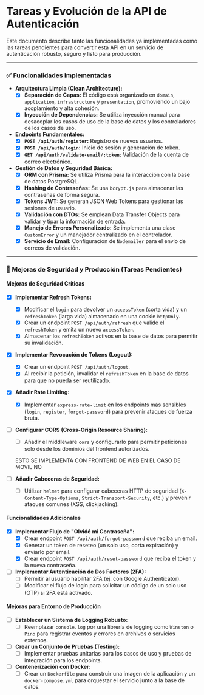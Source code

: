 # Tareas y Evolución de la API de Autenticación

Este documento describe tanto las funcionalidades ya implementadas como las tareas pendientes para convertir esta API en un servicio de autenticación robusto, seguro y listo para producción.

---

### ✅ Funcionalidades Implementadas

- **Arquitectura Limpia (Clean Architecture):**
  - [x] **Separación de Capas:** El código está organizado en `domain`, `application`, `infrastructure` y `presentation`, promoviendo un bajo acoplamiento y alta cohesión.
  - [x] **Inyección de Dependencias:** Se utiliza inyección manual para desacoplar los casos de uso de la base de datos y los controladores de los casos de uso.

- **Endpoints Fundamentales:**
  - [x] **`POST /api/auth/register`:** Registro de nuevos usuarios.
  - [x] **`POST /api/auth/login`:** Inicio de sesión y generación de token.
  - [x] **`GET /api/auth/validate-email/:token`:** Validación de la cuenta de correo electrónico.

- **Gestión de Datos y Seguridad Básica:**
  - [x] **ORM con Prisma:** Se utiliza Prisma para la interacción con la base de datos PostgreSQL.
  - [x] **Hashing de Contraseñas:** Se usa `bcrypt.js` para almacenar las contraseñas de forma segura.
  - [x] **Tokens JWT:** Se generan JSON Web Tokens para gestionar las sesiones de usuario.
  - [x] **Validación con DTOs:** Se emplean Data Transfer Objects para validar y tipar la información de entrada.
  - [x] **Manejo de Errores Personalizado:** Se implementa una clase `CustomError` y un manejador centralizado en el controlador.
  - [x] **Servicio de Email:** Configuración de `Nodemailer` para el envío de correos de validación.

---

### 🚀 Mejoras de Seguridad y Producción (Tareas Pendientes)

#### Mejoras de Seguridad Críticas

- [x] **Implementar Refresh Tokens:**
  - [x] Modificar el `login` para devolver un `accessToken` (corta vida) y un `refreshToken` (larga vida) almacenado en una cookie `httpOnly`.
  - [x] Crear un endpoint `POST /api/auth/refresh` que valide el `refreshToken` y emita un nuevo `accessToken`.
  - [x] Almacenar los `refreshToken` activos en la base de datos para permitir su invalidación.

- [x] **Implementar Revocación de Tokens (Logout):**
  - [x] Crear un endpoint `POST /api/auth/logout`.
  - [x] Al recibir la petición, invalidar el `refreshToken` en la base de datos para que no pueda ser reutilizado.

- [x] **Añadir Rate Limiting:**
  - [x] Implementar `express-rate-limit` en los endpoints más sensibles (`login`, `register`, `forgot-password`) para prevenir ataques de fuerza bruta.

- [ ] **Configurar CORS (Cross-Origin Resource Sharing):**
  - [ ] Añadir el middleware `cors` y configurarlo para permitir peticiones solo desde los dominios del frontend autorizados.
  
  ESTO SE IMPLEMENTA CON FRONTEND DE WEB
  EN EL CASO DE MOVIL NO 

- [ ] **Añadir Cabeceras de Seguridad:**
  - [ ] Utilizar `helmet` para configurar cabeceras HTTP de seguridad (`X-Content-Type-Options`, `Strict-Transport-Security`, etc.) y prevenir ataques comunes (XSS, clickjacking).

#### Funcionalidades Adicionales

- [x] **Implementar Flujo de "Olvidé mi Contraseña":**
  - [x] Crear endpoint `POST /api/auth/forgot-password` que reciba un email.
  - [x] Generar un token de reseteo (un solo uso, corta expiración) y enviarlo por email.
  - [x] Crear endpoint `POST /api/auth/reset-password` que reciba el token y la nueva contraseña.

- [ ] **Implementar Autenticación de Dos Factores (2FA):**
  - [ ] Permitir al usuario habilitar 2FA (ej. con Google Authenticator).
  - [ ] Modificar el flujo de login para solicitar un código de un solo uso (OTP) si 2FA está activado.

#### Mejoras para Entorno de Producción

- [ ] **Establecer un Sistema de Logging Robusto:**
  - [ ] Reemplazar `console.log` por una librería de logging como `Winston` o `Pino` para registrar eventos y errores en archivos o servicios externos.

- [ ] **Crear un Conjunto de Pruebas (Testing):**
  - [ ] Implementar pruebas unitarias para los casos de uso y pruebas de integración para los endpoints.

- [ ] **Contenerización con Docker:**
  - [ ] Crear un `Dockerfile` para construir una imagen de la aplicación y un `docker-compose.yml` para orquestar el servicio junto a la base de datos.